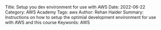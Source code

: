 Title: Setup you dev environment for use with AWS
Date: 2022-06-22
Category: AWS Academy
Tags: aws
Author: Rehan Haider
Summary: Instructions on how to setup the optimial development environment for use with AWS and this course
Keywords: AWS